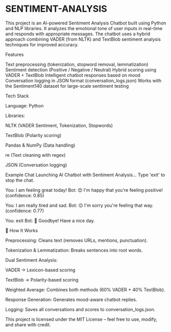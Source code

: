 # SENTIMENT-ANALYSIS

This project is an AI-powered Sentiment Analysis Chatbot built using Python and NLP libraries.
It analyzes the emotional tone of user inputs in real-time and responds with appropriate messages.
The chatbot uses a hybrid approach combining VADER (from NLTK) and TextBlob sentiment analysis techniques for improved accuracy.

Features

 Text preprocessing (tokenization, stopword removal, lemmatization)
 Sentiment detection (Positive / Negative / Neutral)
 Hybrid scoring using VADER + TextBlob
 Intelligent chatbot responses based on mood
 Conversation logging in JSON format (conversation_logs.json)
 Works with the Sentiment140 dataset for large-scale sentiment testing

Tech Stack

Language: Python 

Libraries:

NLTK (VADER Sentiment, Tokenization, Stopwords)

TextBlob (Polarity scoring)

Pandas & NumPy (Data handling)

re (Text cleaning with regex)

JSON (Conversation logging)


Example Chat
Launching AI Chatbot with Sentiment Analysis...
Type 'exit' to stop the chat.

You: I am feeling great today!
Bot: 😊 I'm happy that you're feeling positive! (confidence: 0.85)

You: I am really tired and sad.
Bot: 😔 I'm sorry you're feeling that way. (confidence: 0.77)

You: exit
Bot: 👋 Goodbye! Have a nice day.

🧠 How It Works

Preprocessing: Cleans text (removes URLs, mentions, punctuation).

Tokenization & Lemmatization: Breaks sentences into root words.

Dual Sentiment Analysis:

VADER → Lexicon-based scoring

TextBlob → Polarity-based scoring

Weighted Average: Combines both methods (60% VADER + 40% TextBlob).

Response Generation: Generates mood-aware chatbot replies.

Logging: Saves all conversations and scores to conversation_logs.json.




This project is licensed under the MIT License – feel free to use, modify, and share with credit.
